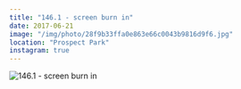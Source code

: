 ```yaml
---
title: "146.1 - screen burn in"
date: 2017-06-21
image: "/img/photo/28f9b33ffa0e863e66c0043b9816d9f6.jpg"
location: "Prospect Park"
instagram: true
---
```


![146.1 - screen burn in](/img/photo/28f9b33ffa0e863e66c0043b9816d9f6.jpg)
